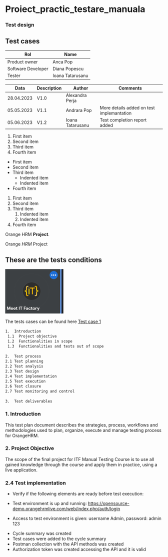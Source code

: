 # Proiect_practic_testare_manuala
### Test design 
<h2>Test cases </h2> 

| Rol  | Name  |
|---|---|
| Product owner | Anca Pop |
| Software Developer | Diana Popescu |
| Tester | Ioana Tatarusanu |

| Data  | Description | Author | Comments | 
|---|---|---|---|
| 28.04.2023 | V1.0 | Alexandra Perja | |
| 05.05.2023 | V1.1 | Andrara Pop | More details added on test implemantation |
| 05.06.2023 | V1.2 | Ioana Tatarusanu | Test completion report added |

1. First item
2. Second item
3. Third item
4. Fourth item

- First item
- Second item
- Third item
    - Indented item
    - Indented item
- Fourth item

1. First item
2. Second item
3. Third item
    1. Indented item
    2. Indented item
4. Fourth item

Orange HRM **Project**.

Orange *HRM* Project

## These are the tests conditions 
![Test Conditions](https://github.com/IoanaT6/Proiect_practic_testare_manuala/blob/main/Screenshot%202023-05-05%20193116.png)

The tests cases can be found here [ Test case 1 ](https://github.com/IoanaT6/Proiect_practic_testare_manuala/blob/main/CV%20Tatarusanu%20Ioana.pdf)

    1.  Introduction 
     1.1  Project objective
     1.2  Functionalities in scope
     1.3  Functionalities and tests out of scope
  
    2.  Test process
    2.1 Test planning
    2.2 Test analysis
    2.3 Test design
    2.4 Test implementation
    2.5 Test execution
    2.6 Test closure
    2.7 Test monitoring and control
  
    3.  Test deliverables
    
### 1. Introduction
This test plan document describes the strategies, process, workflows and methodologies used to plan, organize, execute and manage testing process for OrangeHRM.

 ### 2. Project Objective
The scope of the final project for ITF Manual Testing Course is to use all gained knowledge through the course and apply them in practice, using a live application. 

### 2.4 Test implementation
* Verify if the following elements are ready before test execution:
- Test environment is up and running: https://opensource-demo.orangehrmlive.com/web/index.php/auth/login 
+ Access to test environment is given: username Admin, password: admin 123
* Cycle summary was created 
* Test cases were added to the cycle summary 
* Postman collection with the API methods was created 
* Authorization token was created accessing the API and it is valid 

